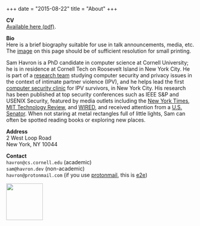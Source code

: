 +++
date = "2015-08-22"
title = "About"
+++ 

**CV**\
[Available here (pdf)](/havron-cv.pdf).


**Bio**\
Here is a brief biography suitable for use in talk announcements,
media, etc. The [image](/img/self.jpg) on this page should be of sufficient resolution for small
printing. 

Sam Havron is a PhD candidate in computer science at Cornell University; he is in
residence at Cornell Tech on Roosevelt Island in New York City. He is part of a [research team](https://www.ipvtechresearch.org)
studying computer security and privacy issues in the context of intimate
partner violence (IPV), and he helps lead the first [computer security clinic](https://tech.cornell.edu/news/cornell-tech-opens-computer-security-clinic-for-victims-of-tech-enabled-intimate-partner-violence/) for IPV survivors, in New York City. His research has been published at top security
conferences such as IEEE S&P and USENIX Security, featured by media outlets including the [New
York Times](https://www.nytimes.com/2018/05/19/technology/phone-apps-stalking.html), [MIT Technology Review](https://www.technologyreview.com/s/614168/nyc-hires-hackers-to-hit-back-at-stalkerware/), and [WIRED](https://www.wired.com/story/eva-galperin-stalkerware-kaspersky-antivirus/), and received attention from a [U.S. Senator](https://twitter.com/KamalaHarris/status/1201897394939596807). When not staring at metal rectangles
full of little lights, Sam can often be spotted reading books or exploring new
places.

**Address**\
2 West Loop Road \
New York, NY 10044 

**Contact**\
`havron@cs.cornell.edu` (academic)\
`sam@havron.dev` (non-academic)\
`havron@protonmail.com` (if you use [protonmail](https://protonmail.com), this is [e2e](https://protonmail.com/security-details))

<a href="https://www.nytimes.com/2017/09/13/arts/design/cornell-tech-art-roosevelt-island.html" rel="noopener" target="_blank"><img src="/img/manhattan-map.svg" style="width: 7em"></a>
